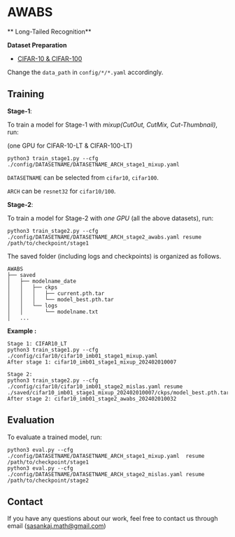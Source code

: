 # AWABS
** Long-Tailed Recognition**


**Dataset Preparation**
* [CIFAR-10 & CIFAR-100](https://www.cs.toronto.edu/~kriz/cifar.html)

Change the `data_path` in `config/*/*.yaml` accordingly.

## Training

**Stage-1**:

To train a model for Stage-1 with *mixup(CutOut, CutMix, Cut-Thumbnail)*, run:

(one GPU for CIFAR-10-LT & CIFAR-100-LT)

```
python3 train_stage1.py --cfg ./config/DATASETNAME/DATASETNAME_ARCH_stage1_mixup.yaml
```

`DATASETNAME` can be selected from `cifar10`,  `cifar100`.

`ARCH` can be `resnet32` for `cifar10/100`.

**Stage-2**:

To train a model for Stage-2 with *one GPU* (all the above datasets), run:

```
python3 train_stage2.py --cfg ./config/DATASETNAME/DATASETNAME_ARCH_stage2_awabs.yaml resume /path/to/checkpoint/stage1
```

The saved folder (including logs and checkpoints) is organized as follows.
```
AWABS
├── saved
│   ├── modelname_date
│   │   ├── ckps
│   │   │   ├── current.pth.tar
│   │   │   └── model_best.pth.tar
│   │   └── logs
│   │       └── modelname.txt
│   ...   
```
**Example :**
```
Stage 1: CIFAR10_LT
python3 train_stage1.py --cfg ./config/cifar10/cifar10_imb01_stage1_mixup.yaml
After stage 1: cifar10_imb01_stage1_mixup_202402010007    

Stage 2:
python3 train_stage2.py --cfg ./config/cifar10/cifar10_imb01_stage2_mislas.yaml resume ./saved/cifar10_imb01_stage1_mixup_202402010007/ckps/model_best.pth.tar
After stage 2: cifar10_imb01_stage2_awabs_202402010032
```
## Evaluation

To evaluate a trained model, run:

```
python3 eval.py --cfg ./config/DATASETNAME/DATASETNAME_ARCH_stage1_mixup.yaml  resume /path/to/checkpoint/stage1
python3 eval.py --cfg ./config/DATASETNAME/DATASETNAME_ARCH_stage2_mislas.yaml resume /path/to/checkpoint/stage2
```

## Contact

If you have any questions about our work, feel free to contact us through email (sasankaj.math@gmail.com) 
